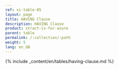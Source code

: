 ```yaml
---
ref: xi-table-05
layout: page
title: HAVING Clause
description: HAVING Clause
product: xtract-is-for-azure
parent: table
permalink: /:collection/:path
weight: 5
lang: en_GB
---
```

{% include _content/en/tables/having-clause.md  %}
